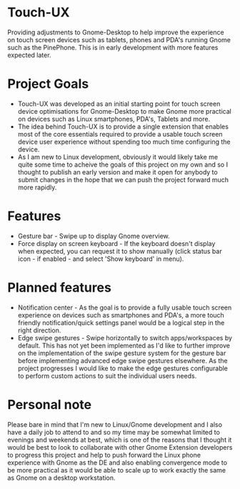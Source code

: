 # Touch-UX
Providing adjustments to Gnome-Desktop to help improve the experience on touch screen devices such as tablets, phones and PDA's running Gnome such as the PinePhone. This is in early development with more features expected later.

# Project Goals
* Touch-UX was developed as an initial starting point for touch screen device optimisations for Gnome-Desktop to make Gnome more practical on devices such as Linux smartphones, PDA's, Tablets and more.
* The idea behind Touch-UX is to provide a single extension that enables most of the core essentials required to provide a usable touch screen device user experience without spending too much time configuring the device.
* As I am new to Linux development, obviously it would likely take me quite some time to acheive the goals of this project on my own and so I thought to publish an early version and make it open for anybody to submit changes in the hope that we can push the project forward much more rapidly.

# Features
* Gesture bar - Swipe up to display Gnome overview.
* Force display on screen keyboard - If the keyboard doesn't display when expected, you can request it to show manually (click status bar icon - if enabled - and select 'Show keyboard' in menu).

# Planned features
* Notification center - As the goal is to provide a fully usable touch screen experience on devices such as smartphones and PDA's, a more touch friendly notification/quick settings panel would be a logical step in the right direction.
* Edge swipe gestures - Swipe horizontally to switch apps/workspaces by default. This has not yet been implemented as I'd like to further improve on the implementation of the swipe gesture system for the gesture bar before implementing advanced edge swipe gestures elsewhere. As the project progresses I would like to make the edge gestures configurable to perform custom actions to suit the individual users needs.

# Personal note
Please bare in mind that I'm new to Linux/Gnome development and I also have a daily job to attend to and so my time may be somewhat limited to evenings and weekends at best, which is one of the reasons that I thought it would be best to look to collaborate with other Gnome Extension developers to progress this project and help to push forward the Linux phone experience with Gnome as the DE and also enabling convergence mode to be more practical as it would be able to scale up to work exactly the same as Gnome on a desktop workstation.
